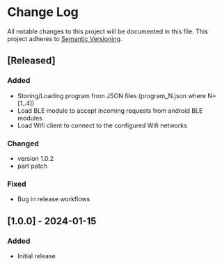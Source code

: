 # Change Log

All notable changes to this project will be documented in this file.
This project adheres to [Semantic Versioning](http://semver.org/).

## [Released]

### Added
- Storing/Loading program from JSON files (program_N.json where N=[1..4])
- Load BLE module to accept incoming requests from android BLE modules
- Load Wifi client to connect to the configured Wifi networks

### Changed
- version 1.0.2
- part patch

### Fixed
- Bug in release workflows

## [1.0.0] - 2024-01-15

### Added
- Initial release
